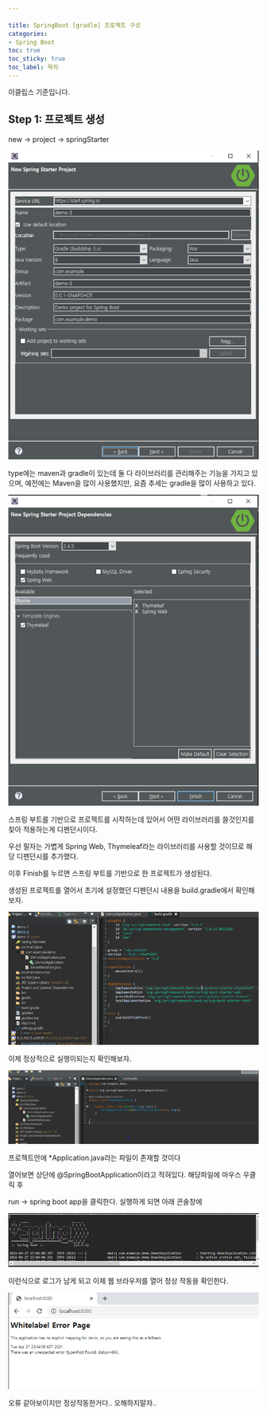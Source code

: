 ```yaml
---

title: SpringBoot [gradle] 프로젝트 구성
categories:
- Spring Boot
toc: true
toc_sticky: true
toc_label: 목차
---
```






이클립스 기준입니다.

## Step 1:  프로젝트 생성

new -> project -> springStarter



![image-20210427224956282](../../assets/images/2021-04-27-springboot-프로젝트생성/image-20210427224956282.png)



type에는 maven과 gradle이 있는데 둘 다 라이브러리를 관리해주는 기능을 가지고 있으며, 예전에는 Maven을 많이 사용했지만, 요즘 추세는 gradle을 많이 사용하고 있다.



![image-20210427225055943](../../assets/images/2021-04-27-springboot-프로젝트생성/image-20210427225055943.png)



스프링 부트를 기반으로 프로젝트를 시작하는데 있어서 어떤 라이브러리를 쓸것인지를 찾아 적용하는게 디펜던시이다.

우선 필자는 가볍게 Spring Web, Thymeleaf라는 라이브러리를 사용할 것이므로 해당 디펜던시를 추가했다.

이후 Finish를 누르면 스프링 부트를 기반으로 한 프로젝트가 생성된다.



생성된 프로젝트를 열어서 초기에 설정했던 디펜던시 내용을 build.gradle에서 확인해보자.



![image-20210427230004693](../../assets/images/2021-04-27-springboot-프로젝트생성/image-20210427230004693.png)



이제 정상적으로 실행이되는지 확인해보자.

![image-20210427230300261](../../assets/images/2021-04-27-springboot-프로젝트생성/image-20210427230300261.png)



프로젝트안에 *Application.java라는 파일이 존재할 것이다

열어보면 상단에 @SpringBootApplication이라고 적혀있다. 해당파일에 마우스 우클릭 후

run -> spring boot app을 클릭한다. 실행하게 되면 아래 콘솔창에

![image-20210427230422242](../../assets/images/2021-04-27-springboot-프로젝트생성/image-20210427230422242.png)



이런식으로 로그가 남게 되고 이제 웹 브라우저를 열어 정상 작동을 확인한다.

![image-20210427230504823](../../assets/images/2021-04-27-springboot-프로젝트생성/image-20210427230504823.png)

오류 같아보이지만 정상작동한거다.. 오해하지말자.. 
